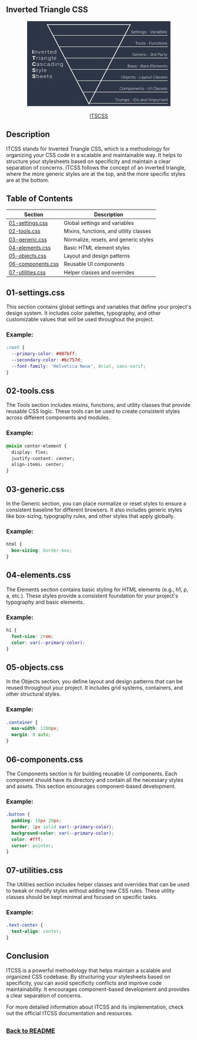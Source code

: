 ## Inverted Triangle CSS

<p align="center">
  <img src="../05-assets/01-docs/itcss.png" alt="Atomic Design" width="390" height="230" style="border: 1px solid white; display: block; margin: 0 auto;">
  <br>
  <a href="https://itcss.io/">ITSCSS</a>
</p>

## Description

ITCSS stands for Inverted Triangle CSS, which is a methodology for organizing your CSS code in a scalable and maintainable way. It helps to structure your stylesheets based on specificity and maintain a clear separation of concerns. ITCSS follows the concept of an inverted triangle, where the more generic styles are at the top, and the more specific styles are at the bottom.

## Table of Contents

| Section              | Description                                |
|----------------------|--------------------------------------------|
| [01-settings.css](#01-settings.css)| Global settings and variables              |
| [02-tools.css](#02-tools.css)      | Mixins, functions, and utility classes     |
| [03-generic.css](#03-generic.css)  | Normalize, resets, and generic styles      |
| [04-elements.css](#04-elements.css)| Basic HTML element styles                  |
| [05-objects.css](#05-objects.css)  | Layout and design patterns                 |
| [06-components.css](#06-components.css)| Reusable UI components                  |
| [07-utilities.css](#07-utilities.css)| Helper classes and overrides             |

## 01-settings.css

This section contains global settings and variables that define your project's design system. It includes color palettes, typography, and other customizable values that will be used throughout the project.

### Example:

```css
:root {
  --primary-color: #007bff;
  --secondary-color: #6c757d;
  --font-family: 'Helvetica Neue', Arial, sans-serif;
}
```

## 02-tools.css

The Tools section includes mixins, functions, and utility classes that provide reusable CSS logic. These tools can be used to create consistent styles across different components and modules.


### Example:

```css
@mixin center-element {
  display: flex;
  justify-content: center;
  align-items: center;
}
```

## 03-generic.css

In the Generic section, you can place normalize or reset styles to ensure a consistent baseline for different browsers. It also includes generic styles like box-sizing, typography rules, and other styles that apply globally.

### Example:

```css
html {
  box-sizing: border-box;
}
```

## 04-elements.css

The Elements section contains basic styling for HTML elements (e.g., h1, p, a, etc.). These styles provide a consistent foundation for your project's typography and basic elements.

### Example:

```css
h1 {
  font-size: 2rem;
  color: var(--primary-color);
}
```

## 05-objects.css

In the Objects section, you define layout and design patterns that can be reused throughout your project. It includes grid systems, containers, and other structural styles.

### Example:

```css
.container {
  max-width: 1200px;
  margin: 0 auto;
}
```

## 06-components.css

The Components section is for building reusable UI components. Each component should have its directory and contain all the necessary styles and assets. This section encourages component-based development.

### Example:

```css
.button {
  padding: 10px 20px;
  border: 1px solid var(--primary-color);
  background-color: var(--primary-color);
  color: #fff;
  cursor: pointer;
}
```

## 07-utilities.css

The Utilities section includes helper classes and overrides that can be used to tweak or modify styles without adding new CSS rules. These utility classes should be kept minimal and focused on specific tasks.

### Example:

```css
.text-center {
  text-align: center;
}
```

## Conclusion

ITCSS is a powerful methodology that helps maintain a scalable and organized CSS codebase. By structuring your stylesheets based on specificity, you can avoid specificity conflicts and improve code maintainability. It encourages component-based development and provides a clear separation of concerns.

For more detailed information about ITCSS and its implementation, check out the official ITCSS documentation and resources.

## 
### [Back to README](../README.md)
## 
